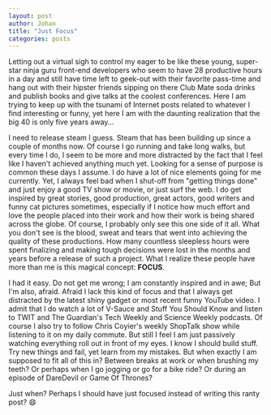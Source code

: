 ```yaml
---
layout: post
author: Johan
title: "Just Focus"
categories: posts
---
```


Letting out a virtual sigh to control my eager to be like these young, super-star ninja guru front-end developers who seem to have 28 productive hours in a day and still have time left to geek-out with their favorite pass-time and hang out with their hipster friends sipping on there Club Mate soda drinks and publish books and give talks at the coolest conferences. Here I am trying to keep up with the tsunami of Internet posts related to whatever I find interesting or funny, yet here I am with the daunting realization that the big 40 is only five years away...

I need to release steam I guess. Steam that has been building up since a couple of months now. Of course I go running and take long walks, but every time I do, I seem to be more and more distracted by the fact that I feel like I haven't achieved anything much yet. Looking for a sense of purpose is common these days I assume. I do have a lot of nice elements going for me currently. Yet, I always feel bad when I shut-off from "getting things done" and just enjoy a good TV show or movie, or just surf the web. I do get inspired by great stories, good production, great actors, good writers and funny cat pictures sometimes, especially if I notice how much effort and love the people placed into their work and how their work is being shared across the globe. Of course, I probably only see this one side of it all. What you don't see is the blood, sweat and tears that went into achieving the quality of these productions. How many countless sleepless hours were spent finalizing and making tough decisions were lost in the months and years before a release of such a project. What I realize these people have more than me is this magical concept: **FOCUS**.

I had it easy. Do not get me wrong; I am constantly inspired and in awe; But I'm also, afraid. Afraid I lack this kind of focus and that I always get distracted by the latest shiny gadget or most recent funny YouTube video. I admit that I do watch a lot of V-Sauce and Stuff You Should Know and listen to TWIT and The Guardian's Tech Weekly and Science Weekly podcasts. Of course I also try to follow Chris Coyier's weekly ShopTalk show while listening to it on my daily commute. But still I feel I am just passively watching everything roll out in front of my eyes. I know I should build stuff. Try new things and fail, yet learn from my mistakes. But when exactly I am supposed to fit all of this in? Between breaks at work or when brushing my teeth? Or perhaps when I go jogging or go for a bike ride? Or during an episode of DareDevil or Game Of Thrones?

Just when? Perhaps I should have just focused instead of writing this ranty post? :smile:
